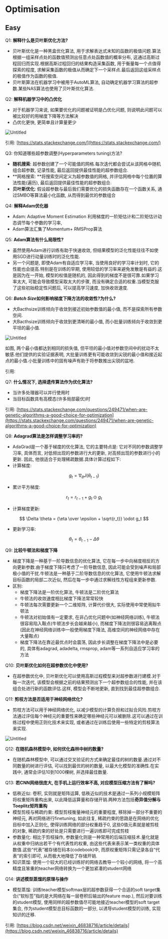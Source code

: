 # Optimisation

## Easy

Q1: **解释什么是贝叶斯优化方法?**

- 贝叶斯优化是一种黑盒优化算法, 用于求解表达式未知的函数的极值问题.算法根据一组采样点处的函数值预测出任意点处函数值的概率分布, 这通过高斯过程回归而实现.根据高斯过程回归的结果构造采集函数, 用于衡量每一个点值得探索的程度, 求解采集函数的极值从而确定下一个采样点.最后返回这组采样点的极值作为函数的极值.
- 贝叶斯算法在机器学习中被用于AutoML算法, 自动确定机器学习算法的超参数.某些NAS算法也使用了贝叶斯优化算法.

Q2: **解释机器学习中的凸优化**

- 对于机器学习来说, 如果要优化的问题被证明是凸优化问题, 则说明此问题可以被比较好的用梯度下降等方法解决
- 凸优化更快, 更简单且计算量更少

![Untitled](Optimisation%204bb09c6ac2e54f3595cf6827042b5183/Untitled.png)

引用: [https://stats.stackexchange.com/](https://stats.stackexchange.com/)

Q3: 你知道哪些超参数调整(Hyperparameters tuning)方法?

- **随机搜索**: 超参数创建了一个可能值的网格.每次迭代都会尝试从该网格中随机组合超参数, 记录性能, 最后返回提供最佳性能的超参数组合.
- **网格搜索: **将搜索空间定义为超参数值的网格, 并评估网格中每个位置的算法性能(遍历), 最后返回提供最佳性能的超参数组合.
- **贝叶斯优化**: 假设超参数与最后我们需要优化的损失函数存在一个函数关系, 通过SMBO等算法最小化函数, 从而得到最优的参数组合

Q4: **解释Adam优化器**

- Adam: Adaptive Moment Estimation 利用梯度的一阶矩估计和二阶矩估计动态调节每个参数的学习率, 
- Adam算法汇集了Momentum+ RMSProp算法

Q5: **Adam算法有什么局限性?**

- 虽然使用Adam进行训练有助于快速收敛, 但结果模型的泛化性能往往不如使用SGD进行动量训练时的泛化性能.
- 另一个问题是, 即使Adam有自适应学习率, 当使用良好的学习率计划时, 它的性能也会提高.特别是在训练的早期, 使用较低的学习率来避免发散是有益的.这是因为在一开始, 模型的权值是随机的, 因此得到的梯度不是很可靠.如果学习率太大, 可能会导致模型采取太大的步骤, 而没有确定合适的权重.当模型克服了这些初始稳定性问题后, 可以提高学习速度, 加快收敛速度.

Q6: ***Batch Size*如何影响梯度下降方法的收敛性?为什么?**

- 大Bacthsize训练倾向于收敛到接近初始参数值的最小值, 而不是探索所有参数空间.
- 大Bacthsize训练倾向于收敛到更清晰的最小值, 而小批量训练倾向于收敛到更平坦的最小值.

![Untitled](Optimisation%204bb09c6ac2e54f3595cf6827042b5183/Untitled%201.png)

如图, 两个最小值都达到相同的损失值, 但平坦的最小值对参数空间中的扰动不太敏感.他们提供的实验证据表明, 大批量训练更有可能收敛到尖锐的最小值和接近起点的最小值.小批量训练中的固有噪声有助于将参数推出尖锐的盆地.

引用: 

Q7: **什么情况下, 选择遗传算法作为优化算法?**

- 当许多处理器可以并行使用时
- 当目标函数具有高模态(许多局部最优)时

引用: [https://stats.stackexchange.com/questions/249471/when-are-genetic-algorithms-a-good-choice-for-optimization](https://stats.stackexchange.com/questions/249471/when-are-genetic-algorithms-a-good-choice-for-optimization)

Q8: **Adagrad算法是怎样调整学习率的?**

- AdaGrad是一个基于梯度的优化算法, 它的主要特点是: 它对不同的参数调整学习率, 具体而言, 对低频出现的参数进行大的更新, 对高频出现的参数进行小的更新. 因此, 他很适合于处理稀疏数据.具体计算过程如下: 
- 计算梯度:

$$
g_t = \nabla_\theta J(\theta_{t-1})
$$

- 累计平方梯度: 

$$
r_t = r_{t-1} + g_t \odot g_t
$$

- 计算梯度更新: 

$$
\Delta \theta = {\eta \over \epsilon + \sqrt{r_t}} \odot g_t
$$

- 更新学习率: 

$$
\theta_t=\theta_{t-1} - \Delta \theta
$$

Q9: **比较牛顿法和梯度下降**

- 梯度下降是一种基于一阶导数信息的优化算法, 它在每一步中向梯度相反的方向更新参数.由于梯度下降只考虑了一阶导数信息, 因此可能会受到噪声和局部极小值的干扰.牛顿法是一种基于二阶导数信息的优化算法, 它使用牛顿法求解目标函数的局部二次近似, 然后在每一步中通过求解线性方程组来更新参数.
- 区别: 
    - 梯度下降法是一阶优化算法, 牛顿法是二阶优化算法
    - 牛顿法的收敛速度相比梯度下降法常常较快
    - 牛顿法每次需要更新一个二维矩阵, 计算代价很大, 实际使用中常使用拟牛顿法
    - 牛顿法对初始值有一定要求, 在非凸优化问题中(如神经网络训练), 牛顿法很容易陷入鞍点(牛顿法步长会越来越小), 而梯度下降法则很容易逃离鞍点(因此在神经网络训练中一般使用梯度下降法, 高维空间的神经网络中存在大量鞍点)
    - 梯度下降法在靠近最优点时会震荡, 因此步长调整在梯度下降法中是必要的, 具体有adagrad, adadelta, rmsprop, adam等一系列自适应学习率的方法

Q10: **贝叶斯优化如何在超参数优化中使用?**

- 在超参数优化中, 贝叶斯优化可以使用高斯过程模型来对超参数进行建模.对于每一次迭代, 该模型会根据之前的结果预测出下一个超参数组合的性能, 并在该组合处进行新的函数评估.这样, 模型会不断地更新, 直到找到最佳超参数组合.

Q11: **剪枝方法是否适用于神经网络优化?**

- 剪枝方法可以用于神经网络优化, 以减少模型的计算负担和过拟合风险.剪枝方法通过评估每个神经元的重要性来确定哪些神经元可以被删除.这可以通过在训练过程中使用正则化技术来实现, 或者通过在训练后使用一些特定的剪枝算法来实现.

![Untitled](Optimisation%204bb09c6ac2e54f3595cf6827042b5183/Untitled%202.png)

Q12: **在随机森林模型中, 如何优化森林中树的数量?**

- 在随机森林模型中, 可以通过交叉验证的方式来确定最佳的树的数量.通过对不同数量的树进行评估, 可以找到最优的树的数量, 以最大化模型的准确性.在实践中, 通常会评估10到1000棵树, 并选择最佳数量.

Q13: ****若CNN网络很庞大, 在手机上运行效率不高, 对应模型压缩方法有了解吗?****

- 低秩近似: 卷积, 实则就是矩阵运算, 低秩近似的技术是通过一系列小规模矩阵将权重矩阵重构出来, 以此降低运算量和存储开销.两种方法包括**奇异值分解与Toeplitz矩阵重构**
- 模型剪枝与稀疏约束: 模型剪枝衡量神经元的重要程度, 移除掉一部分不重要的神经元, 再对网络进行finetuning, 如此往复, 稀疏约束的思路是在网络的优化目标中加入正则化, 使得训练网络的部分权重趋于0, 这些0值元素就是被剪枝的对象, 稀疏约束的好处是只需要进行一遍训练即可完成剪枝
- 参数量化: 相比于剪枝操作, 参数量化则是一种常用的后端压缩技术.量化就是从权重中归纳出若干个有代表性的权重, 由这些代表来表示某一类权重的具体数值.这些“代表”被存储在码本(codebook)中, 而原权重矩阵只需记录各自“代表”的索引即可, 从而极大地降低了存储开销.
- 知识蒸馏: 使用一个较大的已经训练好的网络去教导一个较小的网络, 将一个高精度且笨重的teacher网络转换为一个更加紧凑的student网络

Q14: **讲述模型蒸馏的原理与操作**

- 模型蒸馏: 训练teacher模型softmax层的超参数获得一个合适的soft target集合(“软标签”指的是大网络在每一层卷积后输出的feature map.), 然后对要训练的student模型, 使用同样的超参数值尽可能地接近teacher模型的soft target集合, 作为student模型总目标函数的一部分, 以诱导student模型的训练, 实现知识的迁移.

引用: [https://blog.csdn.net/weixin_46838716/article/details](https://blog.csdn.net/weixin_46838716/article/details)
